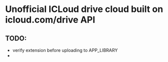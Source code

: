 # Unofficial ICLoud drive cloud built on icloud.com/drive API

## TODO:
- verify extension before uploading to APP_LIBRARY
- 
